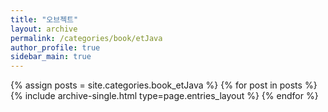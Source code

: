 ```yaml
---
title: "오브젝트"
layout: archive
permalink: /categories/book/etJava
author_profile: true
sidebar_main: true
---
```


{% assign posts = site.categories.book_etJava %}
{% for post in posts %} {% include archive-single.html type=page.entries_layout %}
{% endfor %}
